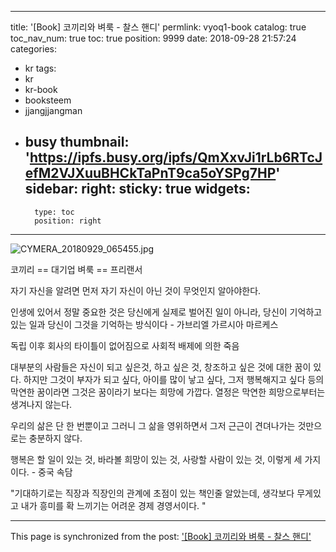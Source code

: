 
---
title: '[Book] 코끼리와 벼룩 - 찰스 핸디'
permlink: vyoq1-book
catalog: true
toc_nav_num: true
toc: true
position: 9999
date: 2018-09-28 21:57:24
categories:
- kr
tags:
- kr
- kr-book
- booksteem
- jjangjjangman
- busy
thumbnail: 'https://ipfs.busy.org/ipfs/QmXxvJi1rLb6RTcJefM2VJXuuBHCkTaPnT9ca5oYSPg7HP'
sidebar:
    right:
        sticky: true
widgets:
    -
        type: toc
        position: right
---


![CYMERA_20180929_065455.jpg](https://ipfs.busy.org/ipfs/QmXxvJi1rLb6RTcJefM2VJXuuBHCkTaPnT9ca5oYSPg7HP)

코끼리 == 대기업
벼룩 == 프리랜서

자기 자신을 알려면
먼저 자기 자신이 아닌 것이
무엇인지 알아야한다.

인생에 있어서 정말 중요한 것은
당신에게 실제로 벌어진 일이 아니라,
당신이 기억하고 있는 일과
당신이 그것을 기억하는 방식이다 - 가브리엘 가르시아 마르케스

독립 이후 회사의 타이틀이 없어짐으로
사회적 배제에 의한 죽음

대부분의 사람들은 자신이 되고 싶은것,
하고 싶은 것, 창조하고 싶은 것에 대한
꿈이 있다.
하지만 그것이 부자가 되고 싶다,
아이를 많이 낳고 싶다, 
그저 행복해지고 싶다 등의 막연한 꿈이라면
그것은 꿈이라기 보다는 희망에 가깝다.
열정은 막연한 희망으로부터는 
생겨나지 않는다.

우리의 삶은 단 한 번뿐이고
그러니 그 삶을 영위하면서 그저 근근이
견뎌나가는 것만으로는 충분하지 않다.

행복은 할 일이 있는 것,
바라볼 희망이 있는 것,
사랑할 사람이 있는 것,
이렇게 세 가지이다. - 중국 속담

"기대하기로는 직장과 직장인의 관계에 초점이 있는 책인줄 알았는데, 생각보다 무게있고 내가 흥미를 확 느끼기는 어려운 경제 경영서이다. "

- - -

This page is synchronized from the post: ['[Book] 코끼리와 벼룩 - 찰스 핸디'](https://steemit.com/@lucky2015/vyoq1-book)
